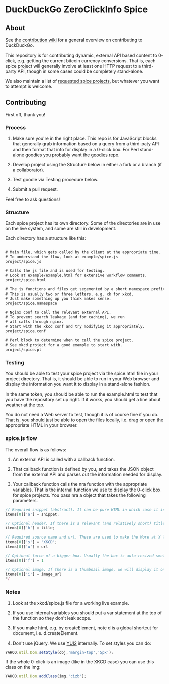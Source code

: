 DuckDuckGo ZeroClickInfo Spice
=================================

About
-----

See [the contribution wiki](https://github.com/duckduckgo/duckduckgo/wiki) for a general overview on contributing to DuckDuckGo.

This repository is for contributing dynamic, external API based content to 0-click, e.g. getting the current bitcoin currency conversions. That is, each spice project will generally involve at least one HTTP request to a third-party API, though in some cases could be completely stand-alone.

We also maintain a list of [requested spice projects](https://github.com/duckduckgo/duckduckgo/wiki/Spice), but whatever you want to attempt is welcome.


Contributing
------------

First off, thank you!


### Process

1) Make sure you're in the right place. This repo is for JavaScript blocks that generally grab information based on a query from a third-paty API and then format that info for display in a 0-click box. For Perl stand-alone goodies you probably want the [goodies repo](https://github.com/duckduckgo/zeroclickinfo-goodies).

2) Develop project using the Structure below in either a fork or a branch (if a collaborator).

3) Test goodie via Testing procedure below.

4) Submit a pull request.

Feel free to ask questions!



### Structure

Each spice project has its own directory. Some of the directories are in use on the live system, and some are still in development.

Each directory has a structure like this:

```txt

# Main file, which gets called by the client at the appropriate time. 
# To understand the flow, look at example/spice.js 
project/spice.js

# Calls the js file and is used for testing. 
# Look at example/example.html for extensive workflow comments.
project/spice.html

# The js functions and files get segemented by a short namespace prefix.
# This is usually two or three letters, e.g. xk for xkcd.
# Just make something up you think makes sense.
project/spice.namespace

# Nginx conf to call the relevant external API.
# To prevent search leakage (and for caching), we run
# all calls through nginx.
# Start with the xkcd conf and try modifying it appropriately.
project/spice.conf

# Perl block to determine when to call the spice project.
# See xkcd project for a good example to start with.
project/spice.pl
```


### Testing

You should be able to test your spice project via the spice.html file in your project directory. That is, it should be able to run in your Web browser and display the information you want it to display in a stand-alone fashion.

In the same token, you should be able to run the example.html to test that you have the repository set up right. If it works, you should get a line about weather at the top.

You do not need a Web server to test, though it is of course fine if you do. That is, you should just be able to open the files locally, i.e. drag or open the appropriate HTML in your browser. 


### spice.js flow

The overall flow is as follows:

1) An external API is called with a callback function.

2) That callback function is defined by you, and takes the JSON object from the external API and parses out the information needed for display.

3) Your callback function calls the nra function with the appropriate variables. That is the internal function we use to display the 0-click box for spice projects. You pass nra a object that takes the following parameters.

```js
// Requried snippet (abstract). It can be pure HTML in which case it is set via innerHTML, but better is it is an object, in which case onclick and other event handlers won't be destroyed.
items[0]['a'] = snippet;

// Optional header. If there is a relevant (and relatively short) title, then set it here.
items[0]['h'] = title;

// Required source name and url. These are used to make the More at X link in all 0-click boxes.
items[0]['s'] = 'XKCD';
items[0]['u'] = url

// Optional force of a bigger box. Usually the box is auto-resized smaller with an expansion UI if needed. Generally you shouldn't force it to be bigger, but in the XKCD case you don't want the big image to be cutoff.
items[0]['f'] = 1

// Optional image. If there is a thumbnail image, we will display it on the right.
items[0]['i'] = image_url
*/
```


### Notes

1) Look at the xkcd/spice.js file for a working live example. 


2) If you use internal variables you should put a var statement at the top of the function so they don't leak scope.


3) If you make html, e.g. by createElement, note d is a global shortcut for document, i.e. d.createElement.


4) Don't use jQuery. We use [YUI2](http://developer.yahoo.com/yui/2/) internally. To set styles you can do:

```js
YAHOO.util.Dom.setStyle(obj,'margin-top','5px');
```

If the whole 0-click is an image (like in the XKCD case) you can use this class on the img:

```js
YAHOO.util.Dom.addClass(img,'cizb');
```